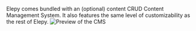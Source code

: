 Elepy comes bundled with an (optional) content CRUD Content Management System. It also features the same level of customizability as the rest of Elepy.
![Preview of the CMS](/images/572b9-screenshot-2019-01-30-at-09-original)